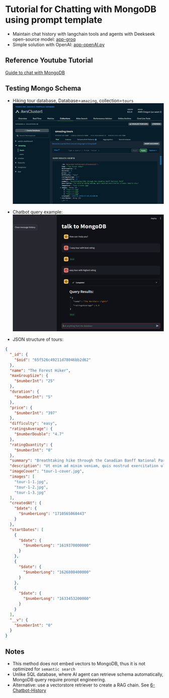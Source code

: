 # Tutorial for Chatting with MongoDB using prompt template

-   Maintain chat history with langchain tools and agents with Deekseek open-source model: [app-groq](./app_groq.py)
-   Simple solution with OpenAI: [app-openAI.py](./app_openAI.py)

## Reference Youtube Tutorial

[Guide to chat with MongoDB](https://www.youtube.com/watch?v=fUx1orae5nY&t=210s)

## Testing Mongo Schema

-   Hiking tour database, Database=`amazing`, collection=`tours`
    ![amazing.tours](./Database-Collection.png)

-   Chatbot query example:
    ![query sample](./query-example.png)

-   JSON structure of tours:

```JSON
{
  "_id": {
    "$oid": "65f526c49211d78046bb2d62"
  },
  "name": "The Forest Hiker",
  "maxGroupSize": {
    "$numberInt": "25"
  },
  "duration": {
    "$numberInt": "5"
  },
  "price": {
    "$numberInt": "397"
  },
  "difficulty": "easy",
  "ratingsAverage": {
    "$numberDouble": "4.7"
  },
  "ratingQuantity": {
    "$numberInt": "0"
  },
  "summary": "Breathtaking hike through the Canadian Banff National Park",
  "description": "Ut enim ad minim veniam, quis nostrud exercitation ullamco laboris nisi ut aliquip ex ea commodo consequat. Duis aute irure dolor in reprehenderit in voluptate velit esse cillum dolore eu fugiat nulla pariatur.\nLorem ipsum dolor sit amet, consectetur adipisicing elit, sed do eiusmod tempor incididunt ut labore et dolore magna aliqua. Excepteur sint occaecat cupidatat non proident, sunt in culpa qui officia deserunt mollit anim id est laborum.",
  "imageCover": "tour-1-cover.jpg",
  "images": [
    "tour-1-1.jpg",
    "tour-1-2.jpg",
    "tour-1-3.jpg"
  ],
  "createdAt": {
    "$date": {
      "$numberLong": "1710565060443"
    }
  },
  "startDates": [
    {
      "$date": {
        "$numberLong": "1619370000000"
      }
    },
    {
      "$date": {
        "$numberLong": "1626800400000"
      }
    },
    {
      "$date": {
        "$numberLong": "1633453200000"
      }
    }
  ],
  "__v": {
    "$numberInt": "0"
  }
}
```

## Notes

-   This method does not embed vectors to MongoDB, thus it is not optimized for `semantic search`
-   Unlike SQL database, where AI agent can retrieve schema automatically, MongoDB query require prompt engineering.
-   Alternative: use a vectorstore retriever to create a RAG chain. See [6-Chatbot-History](../6-Chatbot-History/3-History_Retriever-Conversations.ipynb)
